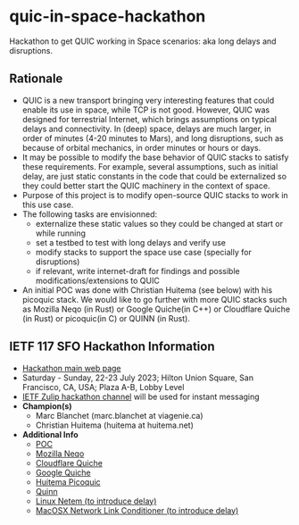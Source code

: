 # quic-in-space-hackathon
Hackathon to get QUIC working in Space scenarios: aka long delays and disruptions.

## Rationale
- QUIC is a new transport bringing very interesting features that could enable its use in space, while TCP is not good. However, QUIC was designed for terrestrial Internet, which brings assumptions on typical delays and connectivity. In (deep) space, delays are much larger, in order of minutes (4-20 minutes to Mars), and long disruptions, such as because of orbital mechanics, in order minutes or hours or days. 
- It may be possible to modify the base behavior of QUIC stacks to satisfy these requirements. For example, several assumptions, such as initial delay, are just static constants in the code that could be externalized so they could better start the QUIC machinery in the context of space.
- Purpose of this project is to modify open-source QUIC stacks to work in this use case. 
- The following tasks are envisionned:
  - externalize these static values so they could be changed at start or while running
  - set a testbed to test with long delays and verify use
  - modify stacks to support the space use case (specially for disruptions)
  - if relevant, write internet-draft for findings and possible modifications/extensions to QUIC
- An initial POC was done with Christian Huitema (see below) with his picoquic stack. 
  We would like to go further with more QUIC stacks such as Mozilla Neqo (in Rust) or 
  Google Quiche(in C++) or Cloudflare Quiche (in Rust) or picoquic(in C) or QUINN (in Rust).

## IETF 117 SFO Hackathon Information
- [Hackathon main web page](https://wiki.ietf.org/en/meeting/117/hackathon)
- Saturday - Sunday, 22-23 July 2023; Hilton Union Square, San Francisco, CA, USA; Plaza A-B, Lobby Level
- [IETF Zulip hackathon channel](https://zulip.ietf.org/#streams/326/hackathon) will be used for instant messaging
- **Champion(s)**
  - Marc Blanchet (marc.blanchet at viagenie.ca)
  - Christian Huitema (huitema at huitema.net)
- **Additional Info**
  - [POC](https://www.privateoctopus.com/2023/02/07/quic-to-mars.html)
  - [Mozilla Neqo](https://github.com/mozilla/neqo)
  - [Cloudflare Quiche](https://github.com/cloudflare/quiche)
  - [Google Quiche](https://github.com/google/quiche)
  - [Huitema Picoquic](https://github.com/private-octopus/picoquic)
  - [Quinn](https://github.com/quinn-rs/quinn)
  - [Linux Netem (to introduce delay)](https://man7.org/linux/man-pages/man8/tc-netem.8.html)
  - [MacOSX Network Link Conditioner (to introduce delay)](https://medium.com/@itsanurag/simulate-low-network-with-network-link-conditioner-a1a7f14423b6)
